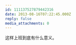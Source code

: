 ```yaml
---
id: 111137527879442316
date: 2013-08-16T07:22:45.000Z
reply: false
media_attachments: 0
---
```


这样上班到底有什么意义。

